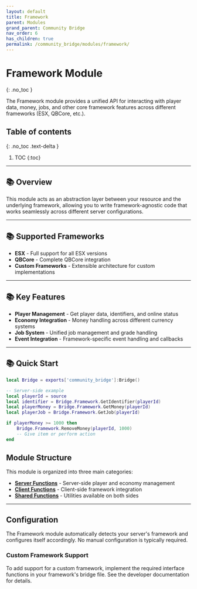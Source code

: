 ```yaml
---
layout: default
title: Framework
parent: Modules
grand_parent: Community Bridge
nav_order: 6
has_children: true
permalink: /community_bridge/modules/framework/
---
```


# Framework Module
{: .no_toc }

The Framework module provides a unified API for interacting with player data, money, jobs, and other core framework features across different frameworks (ESX, QBCore, etc.).

## Table of contents
{: .no_toc .text-delta }

1. TOC
{:toc}

---

## 📚 Overview

This module acts as an abstraction layer between your resource and the underlying framework, allowing you to write framework-agnostic code that works seamlessly across different server configurations.

---

## 📚 Supported Frameworks

- **ESX** - Full support for all ESX versions
- **QBCore** - Complete QBCore integration
- **Custom Frameworks** - Extensible architecture for custom implementations

---

## 📚 Key Features

- **Player Management** - Get player data, identifiers, and online status
- **Economy Integration** - Money handling across different currency systems
- **Job System** - Unified job management and grade handling
- **Event Integration** - Framework-specific event handling and callbacks

---

## 📚 Quick Start

```lua
local Bridge = exports['community_bridge']:Bridge()

-- Server-side example
local playerId = source
local identifier = Bridge.Framework.GetIdentifier(playerId)
local playerMoney = Bridge.Framework.GetMoney(playerId)
local playerJob = Bridge.Framework.GetJob(playerId)

if playerMoney >= 1000 then
    Bridge.Framework.RemoveMoney(playerId, 1000)
    -- Give item or perform action
end
```

## Module Structure

This module is organized into three main categories:

- **[Server Functions](server/)** - Server-side player and economy management
- **[Client Functions](client/)** - Client-side framework integration
- **[Shared Functions](shared/)** - Utilities available on both sides

---

## Configuration

The Framework module automatically detects your server's framework and configures itself accordingly. No manual configuration is typically required.

### Custom Framework Support

To add support for a custom framework, implement the required interface functions in your framework's bridge file. See the developer documentation for details.
